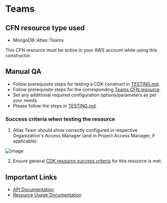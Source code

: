 # Teams

## CFN resource type used
- MongoDB::Atlas::Teams

This CFN resource must be active in your AWS account while using this constructor.

## Manual QA
- Follow prerequisite steps for testing a CDK construct in [TESTING.md](../../../TESTING.md).
- Follow prerequisite steps for the corresponding [Teams CFN resource](https://github.com/mongodb/mongodbatlas-cloudformation-resources/blob/master/cfn-resources/teams/test/README.md).
- Set any additional required configuration options/parameters as per your needs.
- Please follow the steps in [TESTING.md](../../../TESTING.md).


### Success criteria when testing the resource
1. Atlas Team should show correctly configured in respective Organization's Access Manager (and in Project Access Manager, if applicable):

![image](https://user-images.githubusercontent.com/122359335/227534552-a338f068-2e60-4179-91cd-7a634a2dc9b3.png)

2. Ensure general [CDK resource success criteria](../../../TESTING.md) for this resource is met.

## Important Links
- [API Documentation](https://www.mongodb.com/docs/atlas/reference/api-resources-spec/#tag/Teams)
- [Resource Usage Documentation](https://www.mongodb.com/docs/atlas/access/manage-teams-in-orgs/)